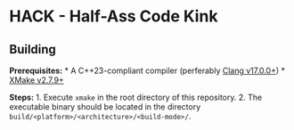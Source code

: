 # HACK - Half-Ass Code Kink

## Building

**Prerequisites:**
	* A C++23-compliant compiler (perferably [Clang v17.0.0+](https://clang.llvm.org/))
	* [XMake v2.7.9+](https://xmake.io/)

**Steps:**
	1. Execute `xmake` in the root directory of this repository.
	2. The executable binary should be located in the directory `build/<platform>/<architecture>/<build-mode>/`.
